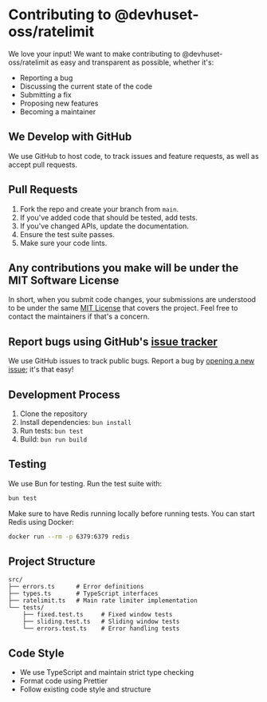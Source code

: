 # Contributing to @devhuset-oss/ratelimit

We love your input! We want to make contributing to @devhuset-oss/ratelimit as easy and transparent as possible, whether it's:

-   Reporting a bug
-   Discussing the current state of the code
-   Submitting a fix
-   Proposing new features
-   Becoming a maintainer

## We Develop with GitHub

We use GitHub to host code, to track issues and feature requests, as well as accept pull requests.

## Pull Requests

1. Fork the repo and create your branch from `main`.
2. If you've added code that should be tested, add tests.
3. If you've changed APIs, update the documentation.
4. Ensure the test suite passes.
5. Make sure your code lints.

## Any contributions you make will be under the MIT Software License

In short, when you submit code changes, your submissions are understood to be under the same [MIT License](http://choosealicense.com/licenses/mit/) that covers the project. Feel free to contact the maintainers if that's a concern.

## Report bugs using GitHub's [issue tracker](https://github.com/devhuset-oss/ratelimit/issues)

We use GitHub issues to track public bugs. Report a bug by [opening a new issue](https://github.com/devhuset-oss/ratelimit/issues/new); it's that easy!

## Development Process

1. Clone the repository
2. Install dependencies: `bun install`
3. Run tests: `bun test`
4. Build: `bun run build`

## Testing

We use Bun for testing. Run the test suite with:

```bash
bun test
```

Make sure to have Redis running locally before running tests. You can start Redis using Docker:

```bash
docker run --rm -p 6379:6379 redis
```

## Project Structure

```
src/
├── errors.ts      # Error definitions
├── types.ts       # TypeScript interfaces
├── ratelimit.ts   # Main rate limiter implementation
└── tests/
    ├── fixed.test.ts     # Fixed window tests
    ├── sliding.test.ts   # Sliding window tests
    └── errors.test.ts    # Error handling tests
```

## Code Style

-   We use TypeScript and maintain strict type checking
-   Format code using Prettier
-   Follow existing code style and structure
